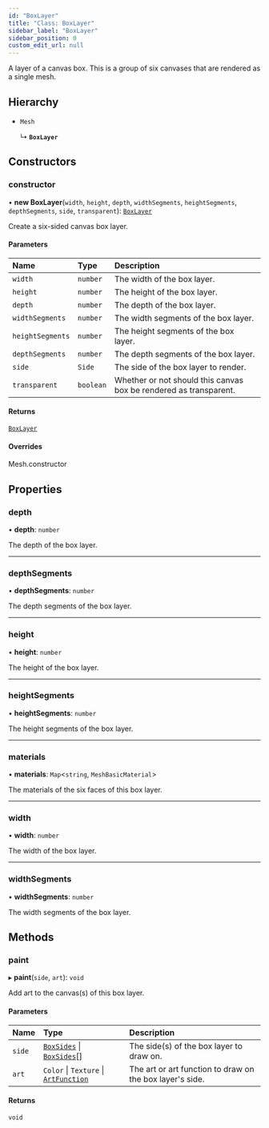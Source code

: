 ```yaml
---
id: "BoxLayer"
title: "Class: BoxLayer"
sidebar_label: "BoxLayer"
sidebar_position: 0
custom_edit_url: null
---
```


A layer of a canvas box. This is a group of six canvases that are rendered as a single mesh.

## Hierarchy

- `Mesh`

  ↳ **`BoxLayer`**

## Constructors

### constructor

• **new BoxLayer**(`width`, `height`, `depth`, `widthSegments`, `heightSegments`, `depthSegments`, `side`, `transparent`): [`BoxLayer`](BoxLayer.md)

Create a six-sided canvas box layer.

#### Parameters

| Name | Type | Description |
| :------ | :------ | :------ |
| `width` | `number` | The width of the box layer. |
| `height` | `number` | The height of the box layer. |
| `depth` | `number` | The depth of the box layer. |
| `widthSegments` | `number` | The width segments of the box layer. |
| `heightSegments` | `number` | The height segments of the box layer. |
| `depthSegments` | `number` | The depth segments of the box layer. |
| `side` | `Side` | The side of the box layer to render. |
| `transparent` | `boolean` | Whether or not should this canvas box be rendered as transparent. |

#### Returns

[`BoxLayer`](BoxLayer.md)

#### Overrides

Mesh.constructor

## Properties

### depth

• **depth**: `number`

The depth of the box layer.

___

### depthSegments

• **depthSegments**: `number`

The depth segments of the box layer.

___

### height

• **height**: `number`

The height of the box layer.

___

### heightSegments

• **heightSegments**: `number`

The height segments of the box layer.

___

### materials

• **materials**: `Map`\<`string`, `MeshBasicMaterial`\>

The materials of the six faces of this box layer.

___

### width

• **width**: `number`

The width of the box layer.

___

### widthSegments

• **widthSegments**: `number`

The width segments of the box layer.

## Methods

### paint

▸ **paint**(`side`, `art`): `void`

Add art to the canvas(s) of this box layer.

#### Parameters

| Name | Type | Description |
| :------ | :------ | :------ |
| `side` | [`BoxSides`](../modules.md#boxsides) \| [`BoxSides`](../modules.md#boxsides)[] | The side(s) of the box layer to draw on. |
| `art` | `Color` \| `Texture` \| [`ArtFunction`](../modules.md#artfunction) | The art or art function to draw on the box layer's side. |

#### Returns

`void`
